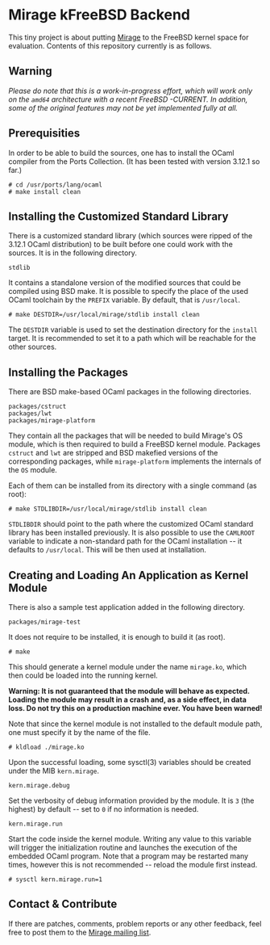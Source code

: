 Mirage kFreeBSD Backend
=======================

This tiny project is about putting [Mirage](http://openmirage.org/) to
the FreeBSD kernel space for evaluation.  Contents of this repository
currently is as follows.


Warning
-------

*Please do note that this is a work-in-progress effort, which will work
only on the `amd64` architecture with a recent FreeBSD -CURRENT.  In
addition, some of the original features may not be yet implemented fully
at all.*


Prerequisities
--------------

In order to be able to build the sources, one has to install the OCaml
compiler from the Ports Collection.  (It has been tested with version
3.12.1 so far.)

    # cd /usr/ports/lang/ocaml
    # make install clean


Installing the Customized Standard Library
------------------------------------------

There is a customized standard library (which sources were ripped of the
3.12.1 OCaml distribution) to be built before one could work with the
sources.  It is in the following directory.

    stdlib

It contains a standalone version of the modified sources that could be
compiled using BSD make.  It is possible to specify the place of the
used OCaml toolchain by the `PREFIX` variable.  By default, that is
`/usr/local`.

    # make DESTDIR=/usr/local/mirage/stdlib install clean

The `DESTDIR` variable is used to set the destination directory for the
`install` target.  It is recommended to set it to a path which will be
reachable for the other sources.


Installing the Packages
-----------------------

There are BSD make-based OCaml packages in the following directories.

    packages/cstruct
    packages/lwt
    packages/mirage-platform

They contain all the packages that will be needed to build Mirage's OS
module, which is then required to build a FreeBSD kernel module.
Packages `cstruct` and `lwt` are stripped and BSD makefied versions of
the corresponding packages, while `mirage-platform` implements the
internals of the `OS` module.

Each of them can be installed from its directory with a single command
(as root):

    # make STDLIBDIR=/usr/local/mirage/stdlib install clean

`STDLIBDIR` should point to the path where the customized OCaml standard
library has been installed previously.  It is also possible to use the
`CAMLROOT` variable to indicate a non-standard path for the OCaml
installation -- it defaults to `/usr/local`.  This will be then used
at installation.


Creating and Loading An Application as Kernel Module
----------------------------------------------------

There is also a sample test application added in the following
directory.

    packages/mirage-test

It does not require to be installed, it is enough to build it (as root).

    # make

This should generate a kernel module under the name `mirage.ko`, which
then could be loaded into the running kernel.

**Warning: It is not guaranteed that the module will behave as expected.
Loading the module may result in a crash and, as a side effect, in data
loss.  Do not try this on a production machine ever.  You have been
warned!**

Note that since the kernel module is not installed to the default module
path, one must specify it by the name of the file.

    # kldload ./mirage.ko

Upon the successful loading, some sysctl(3) variables should be created
under the MIB `kern.mirage`.

    kern.mirage.debug

Set the verbosity of debug information provided by the module.  It is
`3` (the highest) by default -- set to `0` if no information is needed.

    kern.mirage.run

Start the code inside the kernel module.  Writing any value to this
variable will trigger the initialization routine and launches the
execution of the embedded OCaml program.  Note that a program may be
restarted many times, however this is not recommended -- reload the
module first instead.

    # sysctl kern.mirage.run=1


Contact & Contribute
--------------------

If there are patches, comments, problem reports or any other feedback,
feel free to post them to the
[Mirage mailing list](https://lists.cam.ac.uk/mailman/listinfo/cl-mirage).
